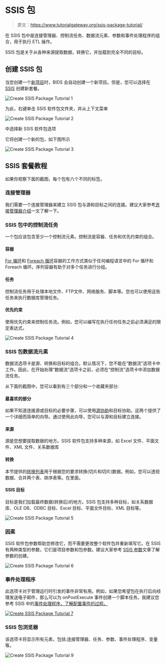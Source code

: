 # SSIS 包

> 原文：<https://www.tutorialgateway.org/ssis-package-tutorial/>

在 SSIS 包中是连接管理器、控制流任务、数据流元素、参数和事件处理程序的组合，用于执行 ETL 操作。

SSIS 包是关于从各种来源提取数据，转换它，并加载到完全不同的目标。

## 创建 SSIS 包

当您创建一个[新项目](https://www.tutorialgateway.org/create-a-ssis-project/)时，BIDS 会自动创建一个新项目。但是，您可以选择在 [SSIS](https://www.tutorialgateway.org/ssis/) 创建新套餐。

![Create SSIS Package Tutorial 1](img/2be5bb056fff8f679b9c605f56b14683.png)

为此，右键单击 SSIS 软件包文件夹，并从上下文菜单

![Create SSIS Package Tutorial 2](img/db2d8a72fd7585257e5ecff6f0c0b5b1.png)

中选择新 SSIS 软件包选项

它将创建一个新的包，如下图所示

![Create SSIS Package Tutorial 3](img/27d504ada9115924ce4b5ffe32727df6.png)

## SSIS 套餐教程

如果你观察下面的截图，每个包有六个不同的标签。

### 连接管理器

我们需要一个连接管理器来建立 SSIS 包与源和目标之间的连接。建议大家参考[连接管理器介绍](https://www.tutorialgateway.org/ssis-connection-managers/)一文了解一下。

### SSIS 包中的控制流任务

一个包应该包含至少一个控制流元素。控制流是容器、任务和优先约束的组合。

#### 容器

[For 循环](https://www.tutorialgateway.org/loop-container-ssis/)和 [Foreach 循环](https://www.tutorialgateway.org/ssis-foreach-loop-file-enumerator/)容器的工作方式类似于任何编程语言中的 For 循环和 Foreach 循环。序列容器有助于对多个任务进行分组。

#### 任务

控制流任务用于处理本地文件、FTP文件、网络服务、脚本等。您也可以使用这些任务来执行数据库管理任务。

#### 优先约束

使用优先约束来控制任务流。例如，您可以编写在执行任何任务之前必须满足的限定表达式。

![Create SSIS Package Tutorial 4](img/075fc5b9a0e79e3123ffe0cd0792d397.png)

### SSIS 包数据流元素

数据流选项卡是源、转换和目标的组合。默认情况下，您不能在“数据流”选项卡中工作。因此，在开始处理“数据流”选项卡之前，必须在“控制流”选项卡中添加数据流任务。

从下面的截图中，您可以看到有三个部分和一个收藏夹部分:

#### 最喜欢的部分

如果不知道连接源或目标的必要步骤，可以使用[源协助](https://www.tutorialgateway.org/source-assistance-in-ssis/)和目标协助。这两个提供了一个详细而简单的向导。通过使用此向导，您可以与源和目标建立连接。

#### 来源

源是您想要提取数据的地方。SSIS 软件包支持多种来源，如 Excel 文件、平面文件、XML 文件、关系数据库

#### 转换

本节提供的[转换列表](https://www.tutorialgateway.org/ssis-transformations/)用于根据您的要求转换(切片和切片)数据。例如，您可以透视数据、合并两个表、排序表等。在里面。

#### SSIS 目标

目标是我们加载最终数据(转换后)的地方。SSIS 包支持多种目标，如关系数据库、OLE DB、ODBC 目标、Excel 目标、平面文件目标、XML 目标等。

![Create SSIS Package Tutorial 5](img/3458816341d349be3a45efb75c5d11f1.png)

### 因素

SSIS 软件包参数帮助您修改它，而不需要更改整个软件包并重新填写它。在 SSIS 有两种类型的参数，它们是项目参数和包参数。建议大家参考 [SSIS 参数](https://www.tutorialgateway.org/ssis-project-parameters-vs-ssis-package-parameters/)文章了解参数的创建。

![Create SSIS Package Tutorial 6](img/608a5314611e10ed458d830e45a3c003.png)

### 事件处理程序

此选项卡对于管理运行时引发的事件非常有用。例如，如果您希望包在执行后向经理发送电子邮件，那么可以为 onPostExecute 事件创建一个脚本任务。我建议您参考 SSIS 中的[事件处理程序，了解配置事件的过程。](https://www.tutorialgateway.org/event-handlers-in-ssis/)

[![Create SSIS Package Tutorial 7](img/44de2e0d4024b3e7d75a3f3fc7927cf1.png)](https://www.tutorialgateway.org/event-handlers-in-ssis/)

### SSIS 包浏览器

该选项卡将显示所有元素，包括:连接管理器、任务、参数、事件处理程序、变量等。

![Create SSIS Package Tutorial 9](img/586ad1a4554f593fb868826c5668d7e3.png)